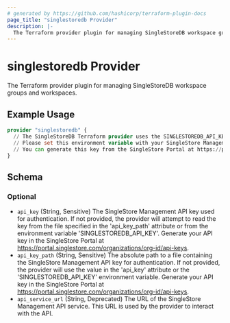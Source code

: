 ```yaml
---
# generated by https://github.com/hashicorp/terraform-plugin-docs
page_title: "singlestoredb Provider"
description: |-
  The Terraform provider plugin for managing SingleStoreDB workspace groups and workspaces.
---
```


# singlestoredb Provider

The Terraform provider plugin for managing SingleStoreDB workspace groups and workspaces.

## Example Usage

```terraform
provider "singlestoredb" {
  // The SingleStoreDB Terraform provider uses the SINGLESTOREDB_API_KEY environment variable for authentication.
  // Please set this environment variable with your SingleStore Management API key.
  // You can generate this key from the SingleStore Portal at https://portal.singlestore.com/organizations/org-id/api-keys.
}
```

<!-- schema generated by tfplugindocs -->
## Schema

### Optional

- `api_key` (String, Sensitive) The SingleStore Management API key used for authentication. If not provided, the provider will attempt to read the key from the file specified in the 'api_key_path' attribute or from the environment variable 'SINGLESTOREDB_API_KEY'. Generate your API key in the SingleStore Portal at https://portal.singlestore.com/organizations/org-id/api-keys.
- `api_key_path` (String, Sensitive) The absolute path to a file containing the SingleStore Management API key for authentication. If not provided, the provider will use the value in the 'api_key' attribute or the 'SINGLESTOREDB_API_KEY' environment variable. Generate your API key in the SingleStore Portal at https://portal.singlestore.com/organizations/org-id/api-keys.
- `api_service_url` (String, Deprecated) The URL of the SingleStore Management API service. This URL is used by the provider to interact with the API.
